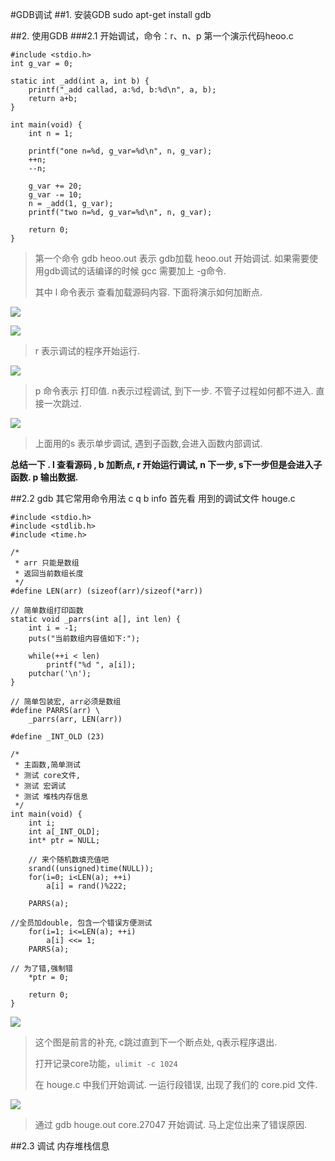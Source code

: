 #GDB调试
##1. 安装GDB
    sudo apt-get install gdb
    
##2. 使用GDB
###2.1 开始调试，命令：r、n、p
第一个演示代码heoo.c

  	#include <stdio.h>
	int g_var = 0;

	static int _add(int a, int b) {
    	printf("_add callad, a:%d, b:%d\n", a, b);
    	return a+b;
	}

	int main(void) {
	    int n = 1;
	    
	    printf("one n=%d, g_var=%d\n", n, g_var);
	    ++n;
	    --n;
	    
	    g_var += 20;
	    g_var -= 10;
	    n = _add(1, g_var);
	    printf("two n=%d, g_var=%d\n", n, g_var);
	    
	    return 0;
	}

> 第一个命令 gdb heoo.out 表示 gdb加载 heoo.out 开始调试. 如果需要使用gdb调试的话编译的时候 gcc 需要加上 -g命令.
> 
> 其中 l 命令表示 查看加载源码内容. 下面将演示如何加断点.

![](https://i.imgur.com/MU8nzOy.png)

![](https://i.imgur.com/41nepqf.png)

> r 表示调试的程序开始运行.

![](https://i.imgur.com/BMBZDiK.png)


> p 命令表示 打印值. n表示过程调试, 到下一步. 不管子过程如何都不进入. 直接一次跳过.

![](https://i.imgur.com/ZcytiHt.png)

> 上面用的s 表示单步调试, 遇到子函数,会进入函数内部调试.

**总结一下 . l 查看源码 , b 加断点, r 开始运行调试, n 下一步, s下一步但是会进入子函数. p 输出数据.**

##2.2 gdb 其它常用命令用法 c q b info
首先看 用到的调试文件 houge.c

    #include <stdio.h>
    #include <stdlib.h>
    #include <time.h>
    
    /*
     * arr 只能是数组
     * 返回当前数组长度
     */
    #define LEN(arr) (sizeof(arr)/sizeof(*arr))
    
    // 简单数组打印函数
    static void _parrs(int a[], int len) {
    	int i = -1;
    	puts("当前数组内容值如下:");
    
    	while(++i < len) 
    		printf("%d ", a[i]);
    	putchar('\n');
    }
    
    // 简单包装宏, arr必须是数组
    #define PARRS(arr) \
    	_parrs(arr, LEN(arr))
    
    #define _INT_OLD (23)
    
    /*
     * 主函数,简单测试
     * 测试 core文件, 
     * 测试 宏调试
     * 测试 堆栈内存信息
     */
    int main(void) {
    	int i;
    	int a[_INT_OLD];
    	int* ptr = NULL;
    
    	// 来个随机数填充值吧
    	srand((unsigned)time(NULL));
   	 	for(i=0; i<LEN(a); ++i)
    		a[i] = rand()%222;
    
    	PARRS(a);
    
    //全员加double, 包含一个错误方便测试
    	for(i=1; i<=LEN(a); ++i)
    		a[i] <<= 1;
    	PARRS(a);
    
    // 为了错,强制错
    	*ptr = 0;
    
    	return 0;
	}
    
![](https://i.imgur.com/IvxRxIA.png)

> 这个图是前言的补充, c跳过直到下一个断点处, q表示程序退出.
> 
> 打开记录core功能，`ulimit -c 1024`
> 
> 在 houge.c 中我们开始调试. 一运行段错误, 出现了我们的 core.pid 文件.

![](https://i.imgur.com/YNeE2AG.png)

> 通过 gdb houge.out core.27047 开始调试. 马上定位出来了错误原因.

##2.3 调试 内存堆栈信息